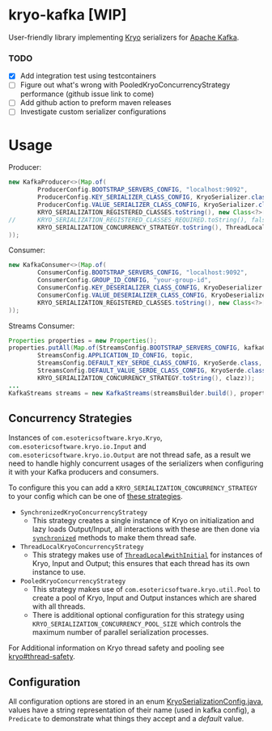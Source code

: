 # kryo-kafka [WIP]

User-friendly library implementing [Kryo](https://github.com/EsotericSoftware/kryo) serializers for
[Apache Kafka](https://github.com/apache/kafka).

### TODO

 - [x] Add integration test using testcontainers
 - [ ] Figure out what's wrong with PooledKryoConcurrencyStrategy performance (github issue link to come)
 - [ ] Add github action to preform maven releases
 - [ ] Investigate custom serializer configurations

# Usage
Producer:
```java
new KafkaProducer<>(Map.of(
        ProducerConfig.BOOTSTRAP_SERVERS_CONFIG, "localhost:9092",
        ProducerConfig.KEY_SERIALIZER_CLASS_CONFIG, KryoSerializer.class,
        ProducerConfig.VALUE_SERIALIZER_CLASS_CONFIG, KryoSerializer.class,
        KRYO_SERIALIZATION_REGISTERED_CLASSES.toString(), new Class<?>[]{CustomObject.class},
//      KRYO_SERIALIZATION_REGISTERED_CLASSES_REQUIRED.toString(), false,
        KRYO_SERIALIZATION_CONCURRENCY_STRATEGY.toString(), ThreadLocalKryoConcurrencyStrategy.class
));
```
Consumer:
```java
new KafkaConsumer<>(Map.of(
        ConsumerConfig.BOOTSTRAP_SERVERS_CONFIG, "localhost:9092",
        ConsumerConfig.GROUP_ID_CONFIG, "your-group-id",
        ConsumerConfig.KEY_DESERIALIZER_CLASS_CONFIG, KryoDeserializer.class,
        ConsumerConfig.VALUE_DESERIALIZER_CLASS_CONFIG, KryoDeserializer.class,
        KRYO_SERIALIZATION_REGISTERED_CLASSES.toString(), new Class<?>[]{CustomObject.class}
));
```
Streams Consumer:
```java
Properties properties = new Properties();
properties.putAll(Map.of(StreamsConfig.BOOTSTRAP_SERVERS_CONFIG, kafkaContainer.getBootstrapServers(),
        StreamsConfig.APPLICATION_ID_CONFIG, topic,
        StreamsConfig.DEFAULT_KEY_SERDE_CLASS_CONFIG, KryoSerde.class,
        StreamsConfig.DEFAULT_VALUE_SERDE_CLASS_CONFIG, KryoSerde.class,
        KRYO_SERIALIZATION_CONCURRENCY_STRATEGY.toString(), clazz));
...
KafkaStreams streams = new KafkaStreams(streamsBuilder.build(), properties);
```

## Concurrency Strategies

Instances of `com.esotericsoftware.kryo.Kryo`, `com.esotericsoftware.kryo.io.Input` and
`com.esotericsoftware.kryo.io.Output` are not thread safe, as a result we need to handle highly concurrent usages of the
serializers when configuring it with your Kafka producers and consumers.

To configure this you can add a
`KRYO_SERIALIZATION_CONCURRENCY_STRATEGY` to your config which can be one of
[these strategies](src/main/java/github/stephenflavin/kryo/kafka/strategy).

 - `SynchronizedKryoConcurrencyStrategy`
   - This strategy creates a single instance of Kryo on initialization and lazy loads Output/Input, all interactions 
   with these are then done via
   [`synchronized`](https://docs.oracle.com/javase/tutorial/essential/concurrency/syncmeth.html) methods to make them
   thread safe.
 - `ThreadLocalKryoConcurrencyStrategy`
   - This strategy makes use of
   [`ThreadLocal#withInitial`](https://docs.oracle.com/javase/8/docs/api/java/lang/ThreadLocal.html#withInitial-java.util.function.Supplier-)
   for instances of Kryo, Input and Output; this ensures that each thread has its own instance to use.
 - `PooledKryoConcurrencyStrategy`
   - This strategy makes use of `com.esotericsoftware.kryo.util.Pool` to create a pool of Kryo, Input and Output
   instances which are shared with all threads.
   - There is additional optional configuration for this strategy using `KRYO_SERIALIZATION_CONCURRENCY_POOL_SIZE` which
   controls the maximum number of parallel serialization processes.

For Additional information on Kryo thread safety and pooling see
[kryo#thread-safety](https://github.com/EsotericSoftware/kryo#thread-safety).
 
## Configuration

All configuration options are stored in an enum
[KryoSerializationConfig.java](src/main/java/github/stephenflavin/kryo/kafka/config/KryoSerializationConfig.java),
values have a string representation of their name (used in kafka config), a `Predicate` to demonstrate what things they
accept and a *default* value.
